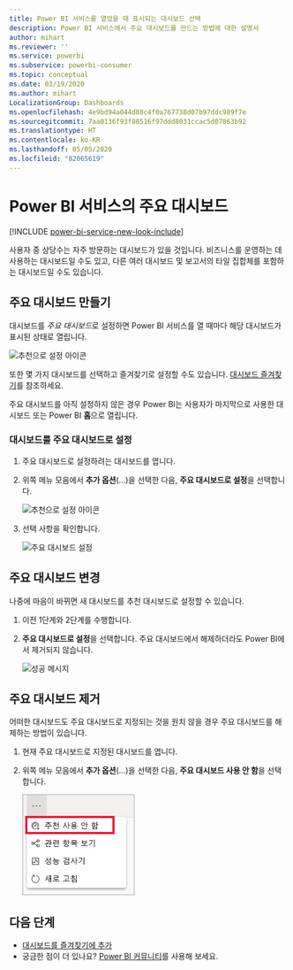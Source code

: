 ```yaml
---
title: Power BI 서비스를 열었을 때 표시되는 대시보드 선택
description: Power BI 서비스에서 주요 대시보드를 만드는 방법에 대한 설명서
author: mihart
ms.reviewer: ''
ms.service: powerbi
ms.subservice: powerbi-consumer
ms.topic: conceptual
ms.date: 03/19/2020
ms.author: mihart
LocalizationGroup: Dashboards
ms.openlocfilehash: 4e9bd94a044d88c4f0a767738d07b97ddc989f7e
ms.sourcegitcommit: 7aa0136f93f88516f97ddd8031ccac5d07863b92
ms.translationtype: HT
ms.contentlocale: ko-KR
ms.lasthandoff: 05/05/2020
ms.locfileid: "82065619"
---
```

# <a name="featured-dashboards-in-the-power-bi-service"></a>Power BI 서비스의 주요 대시보드

[!INCLUDE [power-bi-service-new-look-include](../includes/power-bi-service-new-look-include.md)]

사용자 중 상당수는 자주 방문하는 대시보드가 있을 것입니다. 비즈니스를 운영하는 데 사용하는 대시보드일 수도 있고, 다른 여러 대시보드 및 보고서의 타일 집합체를 포함하는 대시보드일 수도 있습니다.

## <a name="create-a-featured-dashboard"></a>주요 대시보드 만들기
대시보드를 *주요 대시보드*로 설정하면 Power BI 서비스를 열 때마다 해당 대시보드가 표시된 상태로 열립니다. 

![추천으로 설정 아이콘](./media/end-user-featured/power-bi-dropdown.png)

또한 몇 가지 대시보드를 선택하고 즐겨찾기로 설정할 수도 있습니다. [대시보드 즐겨찾기](end-user-favorite.md)를 참조하세요.

주요 대시보드를 아직 설정하지 않은 경우 Power BI는 사용자가 마지막으로 사용한 대시보드 또는 Power BI **홈**으로 열립니다. 

### <a name="set-a-dashboard-as-featured"></a>대시보드를 주요 대시보드로 설정


1. 주요 대시보드로 설정하려는 대시보드를 엽니다. 
2. 위쪽 메뉴 모음에서 **추가 옵션**(...)을 선택한 다음, **주요 대시보드로 설정**을 선택합니다. 
   
    ![추천으로 설정 아이콘](./media/end-user-featured/power-bi-dropdown.png)
3. 선택 사항을 확인합니다.
   
    ![주요 대시보드 설정](./media/end-user-featured/power-bi-featured-confirm.png)

## <a name="change-the-featured-dashboard"></a>주요 대시보드 변경
나중에 마음이 바뀌면 새 대시보드를 추천 대시보드로 설정할 수 있습니다.

1. 이전 1단계와 2단계를 수행합니다.
   
2. **주요 대시보드로 설정**을 선택합니다. 주요 대시보드에서 해제하더라도 Power BI에서 제거되지 않습니다. 
   
    ![성공 메시지](./media/end-user-featured/power-bi-unfeature-new.png)

## <a name="remove-the-featured-dashboard"></a>주요 대시보드 제거
어떠한 대시보드도 주요 대시보드로 지정되는 것을 원치 않을 경우 주요 대시보드를 해제하는 방법이 있습니다.

1. 현재 주요 대시보드로 지정된 대시보드를 엽니다.
2. 위쪽 메뉴 모음에서 **추가 옵션**(...)을 선택한 다음, **주요 대시보드 사용 안 함**을 선택합니다.

    ![주요 대시보드 사용 안 함 선택됨](./media/end-user-featured/power-bi-unfeature.png)
   
## <a name="next-steps"></a>다음 단계
- [대시보드를 즐겨찾기에 추가](end-user-favorite.md)    
- 궁금한 점이 더 있나요? [Power BI 커뮤니티](https://community.powerbi.com/)를 사용해 보세요.


